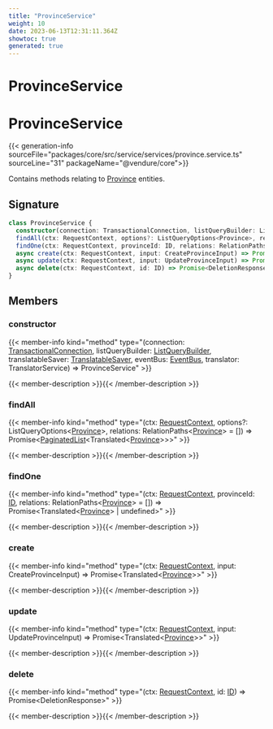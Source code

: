 ```yaml
---
title: "ProvinceService"
weight: 10
date: 2023-06-13T12:31:11.364Z
showtoc: true
generated: true
---
```

<!-- This file was generated from the Vendure source. Do not modify. Instead, re-run the "docs:build" script -->

# ProvinceService
<div class="symbol">


# ProvinceService

{{< generation-info sourceFile="packages/core/src/service/services/province.service.ts" sourceLine="31" packageName="@vendure/core">}}

Contains methods relating to <a href='/typescript-api/entities/province#province'>Province</a> entities.

## Signature

```TypeScript
class ProvinceService {
  constructor(connection: TransactionalConnection, listQueryBuilder: ListQueryBuilder, translatableSaver: TranslatableSaver, eventBus: EventBus, translator: TranslatorService)
  findAll(ctx: RequestContext, options?: ListQueryOptions<Province>, relations: RelationPaths<Province> = []) => Promise<PaginatedList<Translated<Province>>>;
  findOne(ctx: RequestContext, provinceId: ID, relations: RelationPaths<Province> = []) => Promise<Translated<Province> | undefined>;
  async create(ctx: RequestContext, input: CreateProvinceInput) => Promise<Translated<Province>>;
  async update(ctx: RequestContext, input: UpdateProvinceInput) => Promise<Translated<Province>>;
  async delete(ctx: RequestContext, id: ID) => Promise<DeletionResponse>;
}
```
## Members

### constructor

{{< member-info kind="method" type="(connection: <a href='/typescript-api/data-access/transactional-connection#transactionalconnection'>TransactionalConnection</a>, listQueryBuilder: <a href='/typescript-api/data-access/list-query-builder#listquerybuilder'>ListQueryBuilder</a>, translatableSaver: <a href='/typescript-api/service-helpers/translatable-saver#translatablesaver'>TranslatableSaver</a>, eventBus: <a href='/typescript-api/events/event-bus#eventbus'>EventBus</a>, translator: TranslatorService) => ProvinceService"  >}}

{{< member-description >}}{{< /member-description >}}

### findAll

{{< member-info kind="method" type="(ctx: <a href='/typescript-api/request/request-context#requestcontext'>RequestContext</a>, options?: ListQueryOptions&#60;<a href='/typescript-api/entities/province#province'>Province</a>&#62;, relations: RelationPaths&#60;<a href='/typescript-api/entities/province#province'>Province</a>&#62; = []) => Promise&#60;<a href='/typescript-api/common/paginated-list#paginatedlist'>PaginatedList</a>&#60;Translated&#60;<a href='/typescript-api/entities/province#province'>Province</a>&#62;&#62;&#62;"  >}}

{{< member-description >}}{{< /member-description >}}

### findOne

{{< member-info kind="method" type="(ctx: <a href='/typescript-api/request/request-context#requestcontext'>RequestContext</a>, provinceId: <a href='/typescript-api/common/id#id'>ID</a>, relations: RelationPaths&#60;<a href='/typescript-api/entities/province#province'>Province</a>&#62; = []) => Promise&#60;Translated&#60;<a href='/typescript-api/entities/province#province'>Province</a>&#62; | undefined&#62;"  >}}

{{< member-description >}}{{< /member-description >}}

### create

{{< member-info kind="method" type="(ctx: <a href='/typescript-api/request/request-context#requestcontext'>RequestContext</a>, input: CreateProvinceInput) => Promise&#60;Translated&#60;<a href='/typescript-api/entities/province#province'>Province</a>&#62;&#62;"  >}}

{{< member-description >}}{{< /member-description >}}

### update

{{< member-info kind="method" type="(ctx: <a href='/typescript-api/request/request-context#requestcontext'>RequestContext</a>, input: UpdateProvinceInput) => Promise&#60;Translated&#60;<a href='/typescript-api/entities/province#province'>Province</a>&#62;&#62;"  >}}

{{< member-description >}}{{< /member-description >}}

### delete

{{< member-info kind="method" type="(ctx: <a href='/typescript-api/request/request-context#requestcontext'>RequestContext</a>, id: <a href='/typescript-api/common/id#id'>ID</a>) => Promise&#60;DeletionResponse&#62;"  >}}

{{< member-description >}}{{< /member-description >}}


</div>
